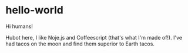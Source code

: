 # hello-world

Hi humans!

Hubot here, I like Noje.js and Coffeescript (that's what I'm made of!).
I've had tacos on the moon and find them superior to Earth tacos.
